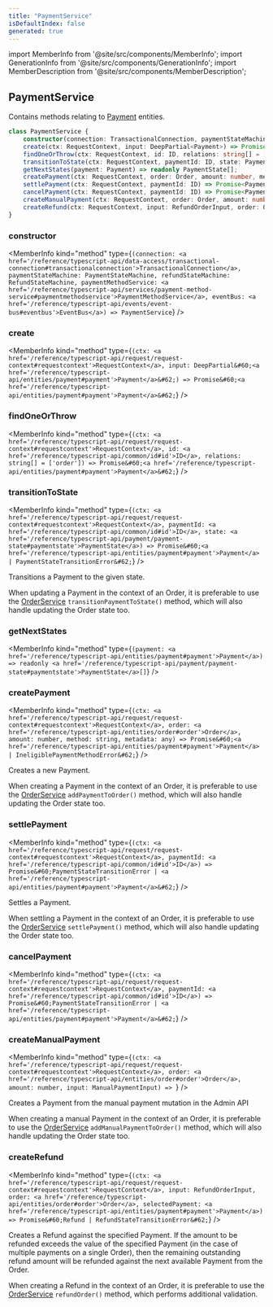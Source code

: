 ```yaml
---
title: "PaymentService"
isDefaultIndex: false
generated: true
---
```

<!-- This file was generated from the Vendure source. Do not modify. Instead, re-run the "docs:build" script -->
import MemberInfo from '@site/src/components/MemberInfo';
import GenerationInfo from '@site/src/components/GenerationInfo';
import MemberDescription from '@site/src/components/MemberDescription';


## PaymentService

<GenerationInfo sourceFile="packages/core/src/service/services/payment.service.ts" sourceLine="42" packageName="@vendure/core" />

Contains methods relating to <a href='/reference/typescript-api/entities/payment#payment'>Payment</a> entities.

```ts title="Signature"
class PaymentService {
    constructor(connection: TransactionalConnection, paymentStateMachine: PaymentStateMachine, refundStateMachine: RefundStateMachine, paymentMethodService: PaymentMethodService, eventBus: EventBus)
    create(ctx: RequestContext, input: DeepPartial<Payment>) => Promise<Payment>;
    findOneOrThrow(ctx: RequestContext, id: ID, relations: string[] = ['order']) => Promise<Payment>;
    transitionToState(ctx: RequestContext, paymentId: ID, state: PaymentState) => Promise<Payment | PaymentStateTransitionError>;
    getNextStates(payment: Payment) => readonly PaymentState[];
    createPayment(ctx: RequestContext, order: Order, amount: number, method: string, metadata: any) => Promise<Payment | IneligiblePaymentMethodError>;
    settlePayment(ctx: RequestContext, paymentId: ID) => Promise<PaymentStateTransitionError | Payment>;
    cancelPayment(ctx: RequestContext, paymentId: ID) => Promise<PaymentStateTransitionError | Payment>;
    createManualPayment(ctx: RequestContext, order: Order, amount: number, input: ManualPaymentInput) => ;
    createRefund(ctx: RequestContext, input: RefundOrderInput, order: Order, selectedPayment: Payment) => Promise<Refund | RefundStateTransitionError>;
}
```

<div className="members-wrapper">

### constructor

<MemberInfo kind="method" type={`(connection: <a href='/reference/typescript-api/data-access/transactional-connection#transactionalconnection'>TransactionalConnection</a>, paymentStateMachine: PaymentStateMachine, refundStateMachine: RefundStateMachine, paymentMethodService: <a href='/reference/typescript-api/services/payment-method-service#paymentmethodservice'>PaymentMethodService</a>, eventBus: <a href='/reference/typescript-api/events/event-bus#eventbus'>EventBus</a>) => PaymentService`}   />


### create

<MemberInfo kind="method" type={`(ctx: <a href='/reference/typescript-api/request/request-context#requestcontext'>RequestContext</a>, input: DeepPartial&#60;<a href='/reference/typescript-api/entities/payment#payment'>Payment</a>&#62;) => Promise&#60;<a href='/reference/typescript-api/entities/payment#payment'>Payment</a>&#62;`}   />


### findOneOrThrow

<MemberInfo kind="method" type={`(ctx: <a href='/reference/typescript-api/request/request-context#requestcontext'>RequestContext</a>, id: <a href='/reference/typescript-api/common/id#id'>ID</a>, relations: string[] = ['order']) => Promise&#60;<a href='/reference/typescript-api/entities/payment#payment'>Payment</a>&#62;`}   />


### transitionToState

<MemberInfo kind="method" type={`(ctx: <a href='/reference/typescript-api/request/request-context#requestcontext'>RequestContext</a>, paymentId: <a href='/reference/typescript-api/common/id#id'>ID</a>, state: <a href='/reference/typescript-api/payment/payment-state#paymentstate'>PaymentState</a>) => Promise&#60;<a href='/reference/typescript-api/entities/payment#payment'>Payment</a> | PaymentStateTransitionError&#62;`}   />

Transitions a Payment to the given state.

When updating a Payment in the context of an Order, it is
preferable to use the <a href='/reference/typescript-api/services/order-service#orderservice'>OrderService</a> `transitionPaymentToState()` method, which will also handle
updating the Order state too.
### getNextStates

<MemberInfo kind="method" type={`(payment: <a href='/reference/typescript-api/entities/payment#payment'>Payment</a>) => readonly <a href='/reference/typescript-api/payment/payment-state#paymentstate'>PaymentState</a>[]`}   />


### createPayment

<MemberInfo kind="method" type={`(ctx: <a href='/reference/typescript-api/request/request-context#requestcontext'>RequestContext</a>, order: <a href='/reference/typescript-api/entities/order#order'>Order</a>, amount: number, method: string, metadata: any) => Promise&#60;<a href='/reference/typescript-api/entities/payment#payment'>Payment</a> | IneligiblePaymentMethodError&#62;`}   />

Creates a new Payment.

When creating a Payment in the context of an Order, it is
preferable to use the <a href='/reference/typescript-api/services/order-service#orderservice'>OrderService</a> `addPaymentToOrder()` method, which will also handle
updating the Order state too.
### settlePayment

<MemberInfo kind="method" type={`(ctx: <a href='/reference/typescript-api/request/request-context#requestcontext'>RequestContext</a>, paymentId: <a href='/reference/typescript-api/common/id#id'>ID</a>) => Promise&#60;PaymentStateTransitionError | <a href='/reference/typescript-api/entities/payment#payment'>Payment</a>&#62;`}   />

Settles a Payment.

When settling a Payment in the context of an Order, it is
preferable to use the <a href='/reference/typescript-api/services/order-service#orderservice'>OrderService</a> `settlePayment()` method, which will also handle
updating the Order state too.
### cancelPayment

<MemberInfo kind="method" type={`(ctx: <a href='/reference/typescript-api/request/request-context#requestcontext'>RequestContext</a>, paymentId: <a href='/reference/typescript-api/common/id#id'>ID</a>) => Promise&#60;PaymentStateTransitionError | <a href='/reference/typescript-api/entities/payment#payment'>Payment</a>&#62;`}   />


### createManualPayment

<MemberInfo kind="method" type={`(ctx: <a href='/reference/typescript-api/request/request-context#requestcontext'>RequestContext</a>, order: <a href='/reference/typescript-api/entities/order#order'>Order</a>, amount: number, input: ManualPaymentInput) => `}   />

Creates a Payment from the manual payment mutation in the Admin API

When creating a manual Payment in the context of an Order, it is
preferable to use the <a href='/reference/typescript-api/services/order-service#orderservice'>OrderService</a> `addManualPaymentToOrder()` method, which will also handle
updating the Order state too.
### createRefund

<MemberInfo kind="method" type={`(ctx: <a href='/reference/typescript-api/request/request-context#requestcontext'>RequestContext</a>, input: RefundOrderInput, order: <a href='/reference/typescript-api/entities/order#order'>Order</a>, selectedPayment: <a href='/reference/typescript-api/entities/payment#payment'>Payment</a>) => Promise&#60;Refund | RefundStateTransitionError&#62;`}   />

Creates a Refund against the specified Payment. If the amount to be refunded exceeds the value of the
specified Payment (in the case of multiple payments on a single Order), then the remaining outstanding
refund amount will be refunded against the next available Payment from the Order.

When creating a Refund in the context of an Order, it is
preferable to use the <a href='/reference/typescript-api/services/order-service#orderservice'>OrderService</a> `refundOrder()` method, which performs additional
validation.


</div>
